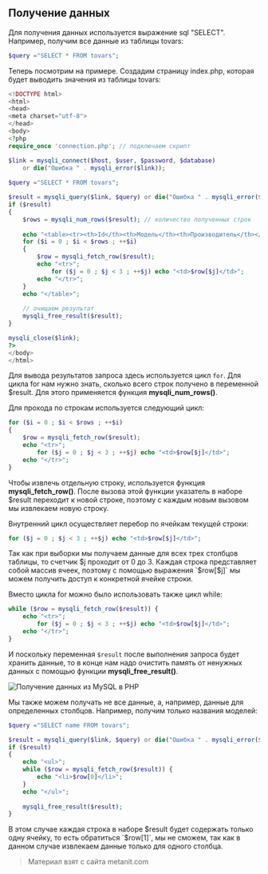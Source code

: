 ## Получение данных

Для получения данных используется выражение sql "SELECT". Например, получим все данные из таблицы tovars:

```php
$query ="SELECT * FROM tovars";
```

Теперь посмотрим на примере. Создадим страницу index.php, которая будет выводить значения из таблицы tovars:

```php
<!DOCTYPE html>
<html>
<head>
<meta charset="utf-8">
</head>
<body>
<?php
require_once 'connection.php'; // подключаем скрипт

$link = mysqli_connect($host, $user, $password, $database) 
    or die("Ошибка " . mysqli_error($link)); 
    
$query ="SELECT * FROM tovars";

$result = mysqli_query($link, $query) or die("Ошибка " . mysqli_error($link)); 
if ($result)
{
    $rows = mysqli_num_rows($result); // количество полученных строк
    
    echo "<table><tr><th>Id</th><th>Модель</th><th>Производитель</th></tr>";
    for ($i = 0 ; $i < $rows ; ++$i)
    {
        $row = mysqli_fetch_row($result);
        echo "<tr>";
            for ($j = 0 ; $j < 3 ; ++$j) echo "<td>$row[$j]</td>";
        echo "</tr>";
    }
    echo "</table>";
    
    // очищаем результат
    mysqli_free_result($result);
}

mysqli_close($link);
?>
</body>
</html>
```

Для вывода результатов запроса здесь используется цикл `for`. Для цикла for нам нужно знать, сколько всего строк получено в переменной $result. Для этого применяется функция **mysqli_num_rows()**.

Для прохода по строкам используется следующий цикл:

```php
for ($i = 0 ; $i < $rows ; ++$i)
{
    $row = mysqli_fetch_row($result);
    echo "<tr>";
        for ($j = 0 ; $j < 3 ; ++$j) echo "<td>$row[$j]</td>";
    echo "</tr>";
}
```

Чтобы извлечь отдельную строку, используется функция **mysqli_fetch_row()**. После вызова этой функции указатель в наборе $result переходит к новой строке, поэтому с каждым новым вызовом мы извлекаем новую строку.

Внутренний цикл осуществляет перебор по ячейкам текущей строки:

```php
for ($j = 0 ; $j < 3 ; ++$j) echo "<td>$row[$j]</td>";
```

Так как при выборки мы получаем данные для всех трех столбцов таблицы, то счетчик $j проходит от 0 до 3. Каждая строка представляет собой массив ячеек, поэтому с помощью выражения `$row[$j]` мы можем получить доступ к конкретной ячейке строки.

Вместо цикла for можно было использовать также цикл while:

```php
while ($row = mysqli_fetch_row($result)) {
    echo "<tr>";
        for ($j = 0 ; $j < 3 ; ++$j) echo "<td>$row[$j]</td>";
    echo "</tr>";
}
```

И поскольку переменная `$result` после выполнения запроса будет хранить данные, то в конце нам надо очистить память от ненужных данных с помощью функции **mysqli_free_result()**.

![Получение данных из MySQL в PHP](https://metanit.com/web/php/pics/6.9.png)

Мы также можем получать не все данные, а, например, данные для определенных столбцов. Например, получим только названия моделей:

```php
$query ="SELECT name FROM tovars";

$result = mysqli_query($link, $query) or die("Ошибка " . mysqli_error($link)); 
if ($result)
{
    echo "<ul>";
    while ($row = mysqli_fetch_row($result)) {
        echo "<li>$row[0]</li>";
    }
    echo "</ul>";
    
    mysqli_free_result($result);
}
```

В этом случае каждая строка в наборе $result будет содержать только одну ячейку, то есть обратиться `$row[1]`, мы не сможем, так как в данном случае извлекаем данные только для одного столбца.


> Материал взят с сайта metanit.com